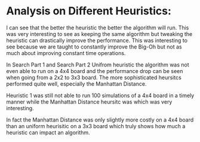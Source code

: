 # Analysis on Different Heuristics:

I can see that the better the heuristic the better the algorithm will run. This was very interesting to see as
 keeping the same algorithm but tweaking the heuristic can drastically improve the performance. This was interesting
 to see because we are taught to constantly improve the Big-Oh but not as much about improving constant time operations.
 
In Search Part 1 and Search Part 2 Unifrom heuristic the algorithm was not even able to run on a 4x4 board and the performance drop 
can be seen when going from a 2x2 to 3x3 board. The more sophisticated heursitcs performed quite well, especially the Manhattan Distance.

Heuristic 1 was still not able to run 100 simulations of a 4x4 board in a timely manner while the Manhattan Distance heursitc was which was very interesting.

In fact the Manhattan Distance was only slightly more costly on a 4x4 board than an uniform heurisitic on a 3x3 board which truly shows how much a heuristic can impact an algorithm.
